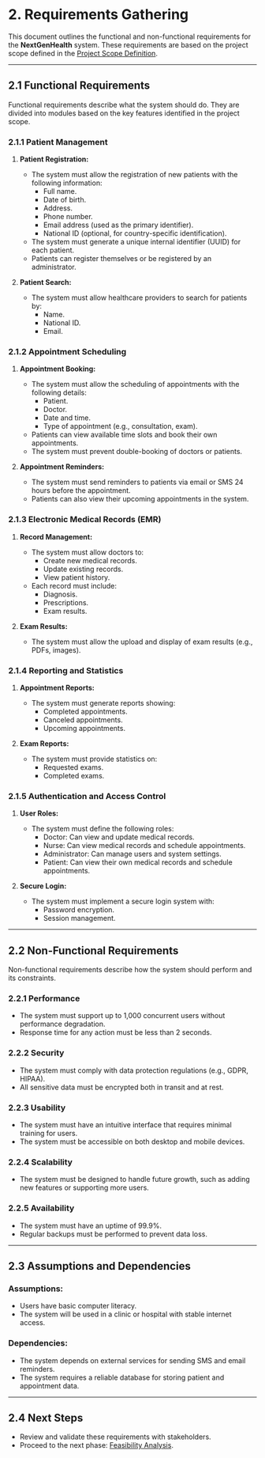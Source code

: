 # 2. Requirements Gathering

This document outlines the functional and non-functional requirements for the **NextGenHealth** system. These requirements are based on the project scope defined in the [Project Scope Definition](./01_project_scope.md).

---

## 2.1 Functional Requirements

Functional requirements describe what the system should do. They are divided into modules based on the key features identified in the project scope.

### 2.1.1 Patient Management
1. **Patient Registration:**
   - The system must allow the registration of new patients with the following information:
     - Full name.
     - Date of birth.
     - Address.
     - Phone number.
     - Email address (used as the primary identifier).
     - National ID (optional, for country-specific identification).
   - The system must generate a unique internal identifier (UUID) for each patient.
   - Patients can register themselves or be registered by an administrator.

2. **Patient Search:**
   - The system must allow healthcare providers to search for patients by:
     - Name.
     - National ID.
     - Email.

### 2.1.2 Appointment Scheduling
1. **Appointment Booking:**
   - The system must allow the scheduling of appointments with the following details:
     - Patient.
     - Doctor.
     - Date and time.
     - Type of appointment (e.g., consultation, exam).
   - Patients can view available time slots and book their own appointments.
   - The system must prevent double-booking of doctors or patients.

2. **Appointment Reminders:**
   - The system must send reminders to patients via email or SMS 24 hours before the appointment.
   - Patients can also view their upcoming appointments in the system.

### 2.1.3 Electronic Medical Records (EMR)
1. **Record Management:**
   - The system must allow doctors to:
     - Create new medical records.
     - Update existing records.
     - View patient history.
   - Each record must include:
     - Diagnosis.
     - Prescriptions.
     - Exam results.

2. **Exam Results:**
   - The system must allow the upload and display of exam results (e.g., PDFs, images).

### 2.1.4 Reporting and Statistics
1. **Appointment Reports:**
   - The system must generate reports showing:
     - Completed appointments.
     - Canceled appointments.
     - Upcoming appointments.

2. **Exam Reports:**
   - The system must provide statistics on:
     - Requested exams.
     - Completed exams.

### 2.1.5 Authentication and Access Control
1. **User Roles:**
   - The system must define the following roles:
     - Doctor: Can view and update medical records.
     - Nurse: Can view medical records and schedule appointments.
     - Administrator: Can manage users and system settings.
     - Patient: Can view their own medical records and schedule appointments.

2. **Secure Login:**
   - The system must implement a secure login system with:
     - Password encryption.
     - Session management.

---

## 2.2 Non-Functional Requirements

Non-functional requirements describe how the system should perform and its constraints.

### 2.2.1 Performance
- The system must support up to 1,000 concurrent users without performance degradation.
- Response time for any action must be less than 2 seconds.

### 2.2.2 Security
- The system must comply with data protection regulations (e.g., GDPR, HIPAA).
- All sensitive data must be encrypted both in transit and at rest.

### 2.2.3 Usability
- The system must have an intuitive interface that requires minimal training for users.
- The system must be accessible on both desktop and mobile devices.

### 2.2.4 Scalability
- The system must be designed to handle future growth, such as adding new features or supporting more users.

### 2.2.5 Availability
- The system must have an uptime of 99.9%.
- Regular backups must be performed to prevent data loss.

---

## 2.3 Assumptions and Dependencies

### Assumptions:
- Users have basic computer literacy.
- The system will be used in a clinic or hospital with stable internet access.

### Dependencies:
- The system depends on external services for sending SMS and email reminders.
- The system requires a reliable database for storing patient and appointment data.

---

## 2.4 Next Steps

- Review and validate these requirements with stakeholders.
- Proceed to the next phase: [Feasibility Analysis](./03_feasibility_analysis.md).